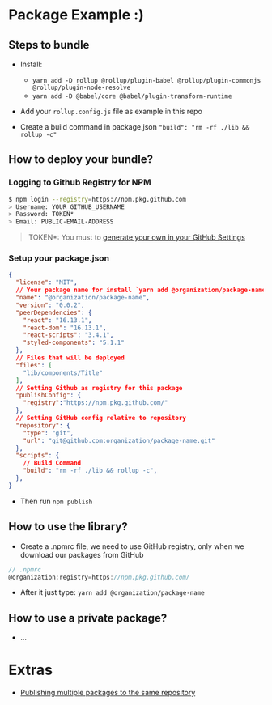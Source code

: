 # Package Example :)

## Steps to bundle

- Install:
  - `yarn add -D rollup @rollup/plugin-babel @rollup/plugin-commonjs @rollup/plugin-node-resolve`
  - `yarn add -D @babel/core @babel/plugin-transform-runtime`

- Add your `rollup.config.js` file as example in this repo

- Create a build command in package.json `"build": "rm -rf ./lib && rollup -c"`

## How to deploy your bundle?

### Logging to Github Registry for NPM

```sh
$ npm login --registry=https://npm.pkg.github.com
> Username: YOUR_GITHUB_USERNAME
> Password: TOKEN*
> Email: PUBLIC-EMAIL-ADDRESS
```

> TOKEN*: You must to [generate your own in your GitHub Settings](https://help.github.com/en/github/authenticating-to-github/creating-a-personal-access-token)

### Setup your package.json

```json
{
  "license": "MIT",
  // Your package name for install `yarn add @organization/package-name`
  "name": "@organization/package-name",
  "version": "0.0.2",
  "peerDependencies": {
    "react": "16.13.1",
    "react-dom": "16.13.1",
    "react-scripts": "3.4.1",
    "styled-components": "5.1.1"
  },
  // Files that will be deployed
  "files": [
    "lib/components/Title"
  ],
  // Setting Github as registry for this package
  "publishConfig": {
    "registry":"https://npm.pkg.github.com/"
  },
  // Setting GitHub config relative to repository
  "repository": {
    "type": "git",
    "url": "git@github.com:organization/package-name.git"
  },
  "scripts": {
    // Build Command
    "build": "rm -rf ./lib && rollup -c",
  },
}
```

- Then run `npm publish`

## How to use the library?

- Create a .npmrc file, we need to use GitHub registry, only when we download our packages from GitHub
```js
// .npmrc
@organization:registry=https://npm.pkg.github.com/
```

- After it just type: `yarn add @organization/package-name`

## How to use a private package?

- ...

# Extras

- [Publishing multiple packages to the same repository](https://help.github.com/en/packages/using-github-packages-with-your-projects-ecosystem/configuring-npm-for-use-with-github-packages#publishing-multiple-packages-to-the-same-repository)
